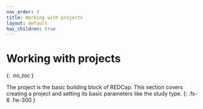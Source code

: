 ```yaml
---
nav_order: 3
title: Working with projects
layout: default
has_children: true
---
```


# Working with projects
{: .no_toc }

The project is the basic building block of REDCap. This section covers creating a project and setting its basic parameters like the study type.
{: .fs-6 .fw-300 }
<!-- You can style the preceding line using .fs for font size and .fw for font weight -->

<!-- # Table of contents
{: .no_toc .text-delta }

1. TOC
{:toc}
 -->